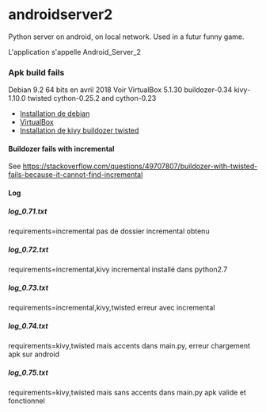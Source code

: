 # androidserver2
Python server on android, on local network. Used in a futur funny game.

L'application s'appelle Android_Server_2

### Apk build fails
Debian 9.2 64 bits en avril 2018
Voir 
VirtualBox 5.1.30
buildozer-0.34
kivy-1.10.0
twisted
cython-0.25.2 and cython-0.23

* [Installation de debian](https://ressources.labomedia.org/debian_installation_configuration)
* [VirtualBox](https://ressources.labomedia.org/debian_installation_configuration#virtualbox)
* [Installation de kivy buildozer twisted](https://ressources.labomedia.org/kivy_buildozer_avec_python_2.7)

#### Buildozer fails with incremental
See https://stackoverflow.com/questions/49707807/buildozer-with-twisted-fails-because-it-cannot-find-incremental

#### Log
##### log_0.71.txt
requirements=incremental
pas de dossier incremental obtenu

##### log_0.72.txt
requirements=incremental,kivy
incremental installé dans python2.7

##### log_0.73.txt
requirements=incremental,kivy,twisted
erreur avec incremental

##### log_0.74.txt
requirements=kivy,twisted
mais accents dans main.py, erreur chargement apk sur android

##### log_0.75.txt
requirements=kivy,twisted
mais sans accents dans main.py
apk valide et fonctionnel
